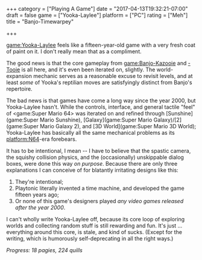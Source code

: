 +++
category = ["Playing A Game"]
date = "2017-04-13T19:32:21-07:00"
draft = false
game = ["Yooka-Laylee"]
platform = ["PC"]
rating = ["Meh"]
title = "Banjo-Timewarpey"

+++

<game:Yooka-Laylee> feels like a fifteen-year-old game with a very fresh coat of paint on it.  I don't really mean that as a compliment.

The good news is that the core gameplay from <game:Banjo-Kazooie> and [-Tooie](game:Banjo-Tooie) is all here, and it's even been iterated on, slightly.  The world-expansion mechanic serves as a reasonable excuse to revisit levels, and at least <i>some</i> of Yooka's reptilian moves are satisfyingly distinct from Banjo's repertoire.

The bad news is that games have come a long way since the year 2000, but Yooka-Laylee hasn't.  While the controls, interface, and general tactile "feel" of <game:Super Mario 64> was iterated on and refined through [Sunshine](game:Super Mario Sunshine), [Galaxy](game:Super Mario Galaxy)/[2](game:Super Mario Galaxy 2), and [3D World](game:Super Mario 3D World); Yooka-Laylee has basically all the same mechanical problems as its <platform:N64>-era forebears.

It has to be intentional, I mean -- I have to believe that the spastic camera, the squishy collision physics, and the (occasionally) unskippable dialog boxes, were done this way <i>on purpose</i>.  Because there are only three explanations I can conceive of for blatantly irritating designs like this:

1. They're intentional;
2. Playtonic literally invented a time machine, and developed the game fifteen years ago;
3. Or none of this game's designers played <i>any video games released after the year 2000</i>.

I can't wholly write Yooka-Laylee off, because its core loop of exploring worlds and collecting random stuff is still rewarding and fun.  It's just ... everything around this core, is stale, and kind of sucks.  (Except for the writing, which is humorously self-deprecating in all the right ways.)

<i>Progress: 18 pagies, 224 quills</i>
